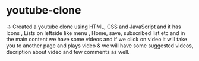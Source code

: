 # youtube-clone
-> Created a youtube clone using HTML, CSS and JavaScript and it has Icons , Lists on leftside like menu , Home, save, subscribed list etc
and in the main content we have some videos and if we click on video it will take you to another page and plays video & we will have some 
suggested videos, decription about video and few comments as well.
